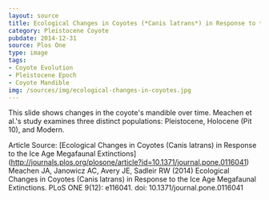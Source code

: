 ```yaml
---
layout: source
title: Ecological Changes in Coyotes (*Canis latrans*) in Response to the Ice Age Megafaunal Extinctions 
category: Pleistocene Coyote 
pubdate: 2014-12-31
source: Plos One
type: image
tags:
- Coyote Evolution
- Pleistocene Epoch
- Coyote Mandible
img: /sources/img/ecological-changes-in-coyotes.jpg
---
```


This slide shows changes in the coyote's mandible over time. Meachen et al.'s study examines three distinct populations: Pleistocene, Holocene (Pit 10), and Modern.


Article Source: [Ecological Changes in Coyotes (Canis latrans) in Response to the Ice Age Megafaunal Extinctions] (http://journals.plos.org/plosone/article?id=10.1371/journal.pone.0116041)
Meachen JA, Janowicz AC, Avery JE, Sadleir RW (2014) Ecological Changes in Coyotes (Canis latrans) in Response to the Ice Age Megafaunal Extinctions. PLoS ONE 9(12): e116041. doi: 10.1371/journal.pone.0116041
